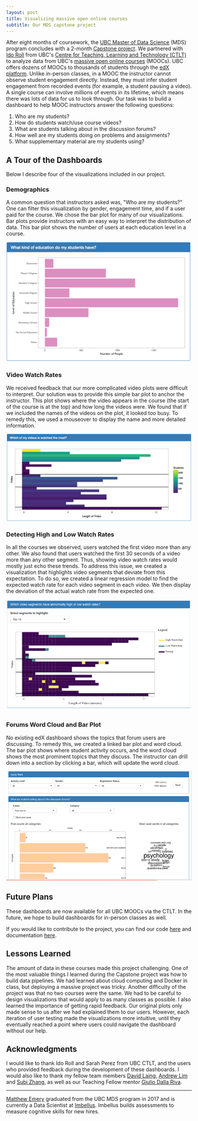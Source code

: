 ```yaml
---
layout: post
title: Visualizing massive open online courses
subtitle: Our MDS capstone project
---
```


After eight months of coursework, the [UBC Master of Data Science](https://masterdatascience.science.ubc.ca/) (MDS) program concludes with a 2-month [Capstone project](https://ubc-mds.github.io/capstone/about/).
We partnered with [Ido Roll](http://ctlt.ubc.ca/people/ido-roll/) from UBC's [Centre for Teaching, Learning and Technology (CTLT)](https://ctlt.ubc.ca/) to analyze data from UBC's
[massive open online courses](https://en.wikipedia.org/wiki/Massive_open_online_course) (MOOCs). UBC offers dozens of MOOCs to thousands of students through the [edX platform](https://www.edx.org/school/ubcx). Unlike in-person classes, in a MOOC the instructor cannot observe student engagement directly. Instead, they must infer student engagement from recorded events (for example, a student pausing a video). A single course can involve millions of events in its lifetime, which means there was lots of data for us to look through. Our task was to build a dashboard to help MOOC instructors answer the following questions:

1. Who are my students?
2. How do students watch/use course videos?
3. What are students talking about in the discussion forums?
4. How well are my students doing on problems and assignments?
5. What supplementary material are my students using?

## A Tour of the Dashboards

Below I describe four of the visualizations included in our project.

### Demographics

A common question that instructors asked was, "Who are my students?" One can filter this visualization by gender, engagement time, and if a user paid for the course. We chose the bar plot for many of our visualizations. Bar plots provide instructors with an easy way to interpret the distribution of data. This bar plot shows the number of users at each education level in a course.

![Education Bar Plot](/img/blog/CTLT/level_of_education.png)

### Video Watch Rates

We received feedback that our more complicated video plots were difficult to interpret. Our solution was to provide this simple bar plot to anchor the instructor. This plot shows where the video appears in the course (the start of the course is at the top) and how long the videos were. We found that if we included the names of the videos on the plot, it looked too busy. To remedy this, we used a mouseover to display the name and more detailed information.

![Video Length](/img/blog/CTLT/how_long_video.png)

### Detecting High and Low Watch Rates

In all the courses we observed, users watched the first video more than any other. We also found that users watched the first 30 seconds of a video more than any other segment. Thus, showing video watch rates would mostly just echo these trends. To address this issue, we created a visualization that highlights video segments that deviate from this expectation. To do so, we created a linear regression model to find the expected watch rate for each video segment in each video. We then display the deviation of the actual watch rate from the expected one.

![Video Expectation](/img/blog/CTLT/high_low_video_rates.png)

### Forums Word Cloud and Bar Plot

No existing edX dashboard shows the topics that forum users are discussing. To remedy this, we created a linked bar plot and word cloud. The bar plot shows where student activity occurs, and the word cloud shows the most prominent topics that they discuss. The instructor can drill down into a section by clicking a bar, which will update the word cloud.

![Forum Dashboard](/img/blog/CTLT/forum.png)

## Future Plans

These dashboards are now available for all UBC MOOCs via the CTLT. In the future, we hope to build dashboards for in-person classes as well.

If you would like to contribute to the project, you can find our code [here](https://github.com/AndrewLim1990/mooc_capstone_public) and documentation [here](https://andrewlim1990.github.io/edx_dashboard_documentation.github.io/index.html).

## Lessons Learned

The amount of data in these courses made this project challenging. One of the most valuable things I learned during the Capstone project was how to build data pipelines. We had learned about cloud computing and Docker in class, but deploying a massive project was tricky. Another difficulty of the project was that no two courses were the same. We had to be careful to design visualizations that would apply to as many classes as possible. I also learned the importance of getting rapid feedback. Our original plots only made sense to us after we had explained them to our users. However, each iteration of user testing made the visualizations more intuitive, until they eventually reached a point where users could navigate the dashboard without our help.

## Acknowledgments

I would like to thank Ido Roll and Sarah Perez from UBC CTLT, and the users who provided feedback during the development of these dashboards. I would also like to thank my fellow team members [David Laing](https://davidklaing.github.io/), [Andrew Lim](https://andrewlim1990.github.io/) and [Subi Zhang](http://subizhang.com/), as well as our Teaching Fellow mentor [Giulio Dalla Riva](http://gvdallariva.net/).

-----

[Matthew Emery](http://matthewemery.ca/) graduated from the UBC MDS program in 2017 and is currently a Data Scientist at [Imbellus](http://imbellus.com/). Imbellus builds assessments to measure cognitive skills for new hires.
